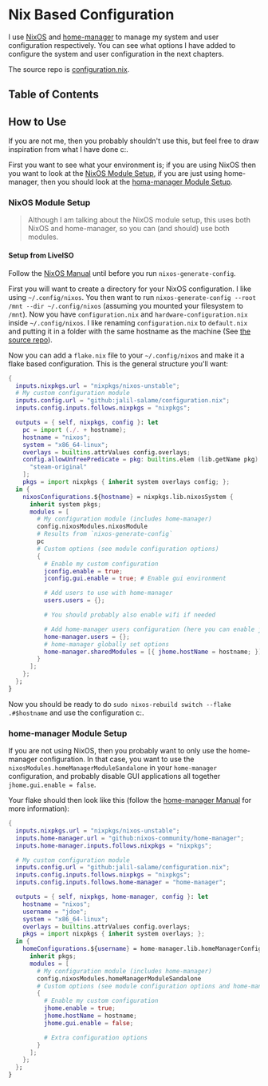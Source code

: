 # Nix Based Configuration

I use [NixOS](https://nixos.org) and
[home-manager](https://github.com/nixos-community/home-manager) to manage my
system and user configuration respectively. You can see what options I have
added to configure the system and user configuration in the next chapters.

The source repo is
[configuration.nix](https://github.com/jalil-salame/configuration.nix).

## Table of Contents

<!-- toc -->

## How to Use

If you are not me, then you probably shouldn't use this, but feel free to draw
inspiration from what I have done c:.

First you want to see what your environment is; if you are using NixOS then you
want to look at the [NixOS Module Setup](#nixos-module-setup), if you are just
using home-manager, then you should look at the [homa-manager Module
Setup](#home-manager-module-setup).

### NixOS Module Setup

> Although I am talking about the NixOS module setup, this uses both NixOS and
> home-manager, so you can (and should) use both modules.

#### Setup from LiveISO

Follow the [NixOS Manual](https://nixos.org/manual/nixos/stable) until before
you run `nixos-generate-config`.

First you will want to create a directory for your NixOS configuration. I like
using `~/.config/nixos`. You then want to run `nixos-generate-config --root /mnt
--dir ~/.config/nixos` (assuming you mounted your filesystem to `/mnt`). Now you
have `configuration.nix` and `hardware-configuration.nix` inside
`~/.config/nixos`. I like renaming `configuration.nix` to `default.nix` and
putting it in a folder with the same hostname as the machine (See [the source
repo](https://github.com/jalil-salame/configuration.nix/tree/main/machines)).

Now you can add a `flake.nix` file to your `~/.config/nixos` and make it a flake
based configuration. This is the general structure you'll want:

```nix
{
  inputs.nixpkgs.url = "nixpkgs/nixos-unstable";
  # My custom configuration module
  inputs.config.url = "github:jalil-salame/configuration.nix";
  inputs.config.inputs.follows.nixpkgs = "nixpkgs";

  outputs = { self, nixpkgs, config }: let
    pc = import (./. + hostname);
    hostname = "nixos";
    system = "x86_64-linux";
    overlays = builtins.attrValues config.overlays;
    config.allowUnfreePredicate = pkg: builtins.elem (lib.getName pkg) [
      "steam-original"
    ];
    pkgs = import nixpkgs { inherit system overlays config; };
  in {
    nixosConfigurations.${hostname} = nixpkgs.lib.nixosSystem {
      inherit system pkgs;
      modules = [
        # My configuration module (includes home-manager)
        config.nixosModules.nixosModule
        # Results from `nixos-generate-config`
        pc
        # Custom options (see module configuration options)
        {
          # Enable my custom configuration
          jconfig.enable = true;
          jconfig.gui.enable = true; # Enable gui environment

          # Add users to use with home-manager
          users.users = {};

          # You should probably also enable wifi if needed

          # Add home-manager users configuration (here you can enable jhome options)
          home-manager.users = {};
          # home-manager globally set options
          home-manager.sharedModules = [{ jhome.hostName = hostname; }];
        }
      ];
    };
  };
}
```

Now you should be ready to do `sudo nixos-rebuild switch --flake .#$hostname`
and use the configuration c:.

### home-manager Module Setup

If you are not using NixOS, then you probably want to only use the home-manager
configuration. In that case, you want to use the
`nixosModules.homeManagerModuleSandalone` in your `home-manager` configuration,
and probably disable GUI applications all together `jhome.gui.enable = false`.

Your flake should then look like this (follow the [home-manager
Manual](https://nix-community.github.io/home-manager/index.xhtml#sec-flakes-standalone)
for more information):

```nix
{
  inputs.nixpkgs.url = "nixpkgs/nixos-unstable";
  inputs.home-manager.url = "github:nixos-community/home-manager";
  inputs.home-manager.inputs.follows.nixpkgs = "nixpkgs";

  # My custom configuration module
  inputs.config.url = "github:jalil-salame/configuration.nix";
  inputs.config.inputs.follows.nixpkgs = "nixpkgs";
  inputs.config.inputs.follows.home-manager = "home-manager";

  outputs = { self, nixpkgs, home-manager, config }: let
    hostname = "nixos";
    username = "jdoe";
    system = "x86_64-linux";
    overlays = builtins.attrValues config.overlays;
    pkgs = import nixpkgs { inherit system overlays; };
  in {
    homeConfigurations.${username} = home-manager.lib.homeManagerConfiguration {
      inherit pkgs;
      modules = [
        # My configuration module (includes home-manager)
        config.nixosModules.homeManagerModuleSandalone
        # Custom options (see module configuration options and home-manager options)
        {
          # Enable my custom configuration
          jhome.enable = true;
          jhome.hostName = hostname;
          jhome.gui.enable = false;

          # Extra configuration options
        }
      ];
    };
  };
}
```
